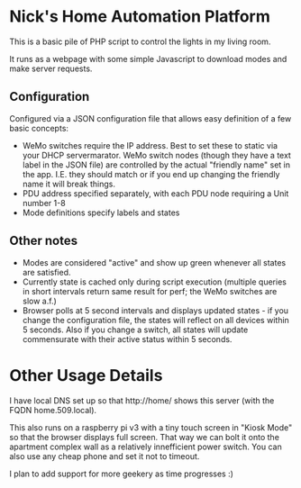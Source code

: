 # Nick's Home Automation Platform

This is a basic pile of PHP script to control the lights in my living room.

It runs as a webpage with some simple Javascript to download modes and make server requests.


## Configuration

Configured via a JSON configuration file that allows easy definition of a few basic concepts:

* WeMo switches require the IP address. Best to set these to static via your DHCP servermarator. WeMo switch nodes (though they have a text label in the JSON file) are controlled by the actual "friendly name" set in the app. I.E. they should match or if you end up changing the friendly name it will break things.
* PDU address specified separately, with each PDU node requiring a Unit number 1-8
* Mode definitions specify labels and states

## Other notes

* Modes are considered "active" and show up green whenever all states are satisfied.
* Currently state is cached only during script execution (multiple queries in short intervals return same result for perf; the WeMo switches are slow a.f.)
* Browser polls at 5 second intervals and displays updated states - if you change the configuration file, the states will reflect on all devices within 5 seconds. Also if you change a switch, all states will update commensurate with their active status within 5 seconds.

# Other Usage Details

I have local DNS set up so that http://home/ shows this server (with the FQDN home.509.local).

This also runs on a raspberry pi v3 with a tiny touch screen in "Kiosk Mode" so that the browser displays full screen. That way we can bolt it onto the apartment complex wall as a relatively innefficient power switch. You can also use any cheap phone and set it not to timeout.

I plan to add support for more geekery as time progresses :)

